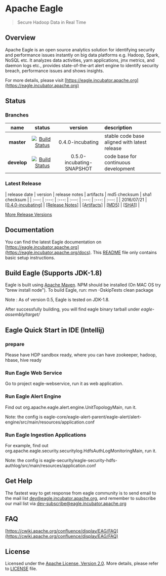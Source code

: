 <!--
{% comment %}
Licensed to the Apache Software Foundation (ASF) under one or more
contributor license agreements.  See the NOTICE file distributed with
this work for additional information regarding copyright ownership.
The ASF licenses this file to you under the Apache License, Version 2.0
(the "License"); you may not use this file except in compliance with
the License.  You may obtain a copy of the License at

http://www.apache.org/licenses/LICENSE-2.0

Unless required by applicable law or agreed to in writing, software
distributed under the License is distributed on an "AS IS" BASIS,
WITHOUT WARRANTIES OR CONDITIONS OF ANY KIND, either express or implied.
See the License for the specific language governing permissions and
limitations under the License.
{% endcomment %}
-->

# Apache Eagle

>  Secure Hadoop Data in Real Time

## Overview

Apache Eagle is an open source analytics solution for identifying security and performance issues instantly on big data platforms e.g. Hadoop, Spark, NoSQL etc. It analyzes data activities, yarn applications, jmx metrics, and daemon logs etc., provides state-of-the-art alert engine to identify security breach, performance issues and shows insights.

For more details, please visit [https://eagle.incubator.apache.org](https://eagle.incubator.apache.org)

## Status

### Branches
| name | status | version | description |
| :---:| :---: | :---: | :--- |
| **master** | [![Build Status](https://builds.apache.org/buildStatus/icon?job=incubator-eagle-main)](https://builds.apache.org/job/incubator-eagle-main/) | 0.4.0-incubating | stable code base aligned with latest release |
| **develop** | [![Build Status](https://builds.apache.org/buildStatus/icon?job=incubator-eagle-develop)](https://builds.apache.org/job/incubator-eagle-develop/) | 0.5.0-incubating-SNAPSHOT | code base for continuous development |

### Latest Release

| release date | version | release notes | artifacts | md5 checksum | sha1 checksum |
| :---: | :---: | :---: | :---: | :---: | :---: | :---: |
| 2016/07/21 | [[0.4.0-incubating]](https://github.com/apache/incubator-eagle/releases/tag/v0.4.0-incubating) | [[Release Notes]](https://git-wip-us.apache.org/repos/asf?p=incubator-eagle.git;a=blob_plain;f=CHANGELOG.txt;hb=refs/tags/v0.4.0-incubating) | [[Artifacts]](http://www.apache.org/dyn/closer.cgi?path=/incubator/eagle/apache-eagle-0.4.0-incubating) | [[MD5]](https://dist.apache.org/repos/dist/release/incubator/eagle/apache-eagle-0.4.0-incubating/apache-eagle-0.4.0-incubating-src.tar.gz.md5) | [[SHA1]](https://dist.apache.org/repos/dist/release/incubator/eagle/apache-eagle-0.4.0-incubating/apache-eagle-0.4.0-incubating-src.tar.gz.sha1) |

[More Release Versions](http://archive.apache.org/dist/incubator/eagle/)

## Documentation
You can find the latest Eagle documentation on [https://eagle.incubator.apache.org](https://eagle.incubator.apache.org/docs). This [README](README.md) file only contains basic setup instructions.

## Build Eagle (Supports JDK-1.8)
Eagle is built using [Apache Maven](https://maven.apache.org/). NPM should be installed (On MAC OS try "brew install node"). To build Eagle, run:
    mvn -DskipTests clean package

Note : As of version 0.5, Eagle is tested on JDK-1.8.

After successfully building, you will find eagle binary tarball under _eagle-assembly/target/_

## Eagle Quick Start in IDE (Intellij)
### prepare
Please have HDP sandbox ready, where you can have zookeeper, hadoop, hbase, hive ready  

### Run Eagle Web Service
Go to project eagle-webservice, run it as web application.
 
### Run Eagle Alert Engine
Find out org.apache.eagle.alert.engine.UnitTopologyMain, run it. 

Note: the config is eagle-core/eagle-alert-parent/eagle-alert/alert-engine/src/main/resources/application.conf


### Run Eagle Ingestion Applications
For example, find out org.apache.eagle.security.securitylog.HdfsAuthLogMonitoringMain, run it.

Note: the config is eagle-security/eagle-security-hdfs-authlog/src/main/resources/application.conf

## Get Help
The fastest way to get response from eagle community is to send email to the mail list [dev@eagle.incubator.apache.org](mailto:dev@eagle.incubator.apache.org),
and remember to subscribe our mail list via [dev-subscribe@eagle.incubator.apache.org](mailto:dev-subscribe@eagle.incubator.apache.org)

## FAQ
[https://cwiki.apache.org/confluence/display/EAG/FAQ](https://cwiki.apache.org/confluence/display/EAG/FAQ)

## License
Licensed under the [Apache License, Version 2.0](http://www.apache.org/licenses/LICENSE-2.0). More details, please refer to [LICENSE](LICENSE) file.

